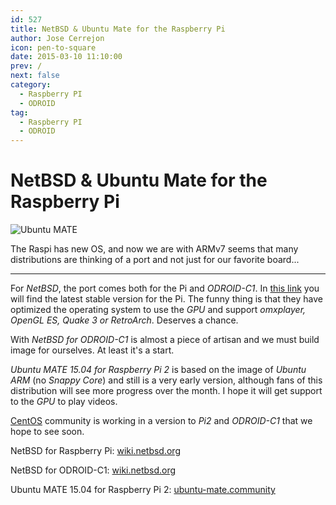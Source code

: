 ```yaml
---
id: 527
title: NetBSD & Ubuntu Mate for the Raspberry Pi
author: Jose Cerrejon
icon: pen-to-square
date: 2015-03-10 11:10:00
prev: /
next: false
category:
  - Raspberry PI
  - ODROID
tag:
  - Raspberry PI
  - ODROID
---
```


# NetBSD & Ubuntu Mate for the Raspberry Pi

![Ubuntu MATE](/images/2015/03/ubuntu_mate.png)

The Raspi has new OS, and now we are with ARMv7 seems that many distributions are thinking of a port and not just for our favorite board...

- - -
For *NetBSD*, the port comes both for the Pi and *ODROID-C1*. In [this link](http://nyftp.netbsd.org/pub/NetBSD-daily/netbsd-7/) you will find the latest stable version for the Pi. The funny thing is that they have optimized the operating system to use the *GPU* and support *omxplayer, OpenGL ES, Quake 3 or RetroArch*. Deserves a chance.

With *NetBSD for ODROID-C1* is almost a piece of artisan and we must build image for ourselves. At least it's a start.

*Ubuntu MATE 15.04 for Raspberry Pi 2* is based on the image of *Ubuntu ARM* (no *Snappy Core*) and still is a very early version, although fans of this distribution will see more progress over the month. I hope it will get support to the *GPU* to play videos.

[CentOS](http://seven.centos.org/2015/03/centos-linux-7-and-arm/) community is working in a version to *Pi2* and *ODROID-C1* that we hope to see soon.

NetBSD for Raspberry Pi: [wiki.netbsd.org](https://wiki.netbsd.org/ports/evbarm/raspberry_pi/)

NetBSD for ODROID-C1: [wiki.netbsd.org](https://wiki.netbsd.org/ports/evbarm/odroid-c1/)

Ubuntu MATE 15.04 for Raspberry Pi 2: [ubuntu-mate.community](https://ubuntu-mate.community/t/ubuntu-mate-15-04-for-raspberry-pi-2/517/9)